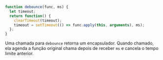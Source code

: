 ```js demo
function debounce(func, ms) {
  let timeout;
  return function() {
    clearTimeout(timeout);
    timeout = setTimeout(() => func.apply(this, arguments), ms);
  };
}

```

Uma chamada para `debounce` retorna um encapsulador. Quando chamado, ela agenda a função original chama depois de receber `ms` e cancela o tempo limite anterior.

